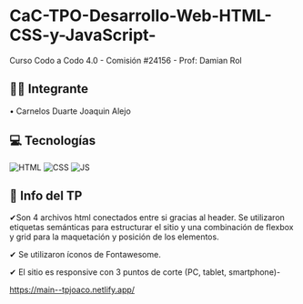 # CaC-TPO-Desarrollo-Web-HTML-CSS-y-JavaScript-

Curso Codo a Codo 4.0 - Comisión #24156 - Prof: Damian Rol

## 🧍‍♂️ Integrante

• Carnelos Duarte Joaquin Alejo


## 💻 Tecnologías

![HTML](https://img.shields.io/badge/HTML-5A5A5A?logo=html5)
![CSS](https://img.shields.io/badge/CSS-5A5A5A?logo=css3&logoColor=01A3D8)
![JS](https://img.shields.io/badge/JavaScript-5A5A5A?logo=javascript&logoColor=yelllow)



## 📒 Info del TP

✔Son 4 archivos html conectados entre si gracias al header. Se utilizaron etiquetas semánticas para estructurar el sitio y una combinación de flexbox y grid para la maquetación y posición de los elementos.

✔ Se utilizaron íconos de Fontawesome.

✔ El sitio es responsive con 3 puntos de corte (PC, tablet, smartphone)-


https://main--tpjoaco.netlify.app/
